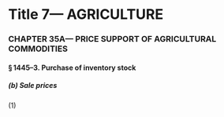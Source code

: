 
# Title 7— AGRICULTURE
### CHAPTER 35A— PRICE SUPPORT OF AGRICULTURAL COMMODITIES
#### § 1445–3. Purchase of inventory stock
##### (b) Sale prices

(1)
